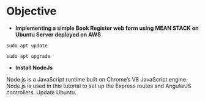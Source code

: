 # **Objective**
- **Implementing a simple Book Register web form using MEAN STACK on Ubuntu Server deployed on AWS**

```
sudo apt update
```
```
sudo apt upgrade
```
- **Install NodeJs**

Node.js is a JavaScript runtime built on Chrome’s V8 JavaScript engine. Node.js is used in this tutorial to set up the Express routes and AngularJS controllers.
Update Ubuntu.
